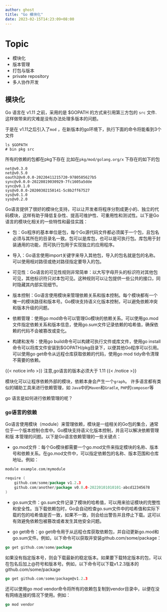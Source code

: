 ```yaml
---
author: ghost
title: "Go 模块化"
date: 2023-02-15T14:23:09+08:00
---
```


# Topic 
- 模块化
- 版本管理
- 打包与版本
- private repository
- 多人协作开发

## 模块化

Go 语言在 v1.11 之前，采用的是 $GOPATH 的方式来引用第三方包的 `src` 文件. 这样做带来的灾难是没有办法处理多版本的问题。

于是在 v1.11之后引入了`mod` ，在新版本的go环境下，执行下面的命令将能看到3个文件


```shell
ls $GOPATH
# bin pkg src
```

所有的依赖的包都在pkg下存在
比如在`pkg/mod/golang.org/x` 下存在的如下的包
```
net@v0.3.0
net@v0.5.0
oauth2@v0.0.0-20220411215720-9780585627b5
sync@v0.0.0-20220819030929-7fc1605a5dde
sync@v0.1.0
sys@v0.0.0-20200302150141-5c8b2ff67527
sys@v0.1.0
sys@v0.2.0

```


Go语言提供了很好的模块化支持，可以让开发者将程序分割成更小的、独立的代码模块，这样有助于降低复杂性、提高可维护性、可重用性和测试性。以下是Go语言的模块化相关的一些特性和最佳实践：

- 包：Go程序的基本单位是包，每个Go源代码文件都必须属于一个包，且包名必须与其所在的目录名一致。包可以是库包，也可以是可执行包。库包用于封装通用的功能，而可执行包用于实现独立的应用程序。

- 导入：Go语言使用import关键字来导入其他包，导入的包名就是包的名称。可以使用相对路径或绝对路径指定要导入的包。

- 可见性：Go语言的可见性规则非常简单：以大写字母开头的标识符对其他包可见，其他标识符只对本包可见。这种规则可以让包提供一些公共的接口，同时隐藏其内部实现细节。

- 版本控制：Go语言使用模块来管理依赖关系和版本控制。每个模块都有一个唯一的模块路径和版本号。Go模块支持语义化版本控制，可以避免依赖冲突和版本升级的问题。

- 依赖管理：使用go mod命令可以管理Go模块的依赖关系。可以使用go.mod文件指定依赖关系和版本信息，使用go.sum文件记录依赖的哈希值，确保依赖的代码不会被篡改或变化。

- 构建和发布：使用go build命令可以构建可执行文件或库文件，使用go install命令可以将库文件安装到$GOPATH/pkg目录下，以便其他Go程序可以引用。可以使用go get命令从远程仓库获取依赖的代码，使用go mod tidy命令清理不需要的依赖。


{{< notice info >}} 注意,go语言的版本必须大于 1.11 {{< /notice >}}


模块化可以让程序依赖外部的模块，依赖本身会产生一个`graph`。 许多语言都有类似的辅助工具来进行依赖管理，如 `Java`中的`Maven`和`Gradle`, `PHP`的`composer`等

go 语言是如何进行依赖管理的呢？

### go语言的依赖
Go语言使用模块（module）来管理依赖，模块是一组相关的Go包的集合，通常位于一个版本控制仓库中。Go模块支持语义化版本控制，并且可以解决依赖管理和版
本管理的问题。以下是Go语言依赖管理的一些关键点：

- go.mod文件：每个Go模块都需要一个go.mod文件来指定模块的名称、版本号和依赖关系。在go.mod文件中，可以指定依赖包的名称、版本范围和仓库地址。例如：
```go 
module example.com/mymodule

require (
    github.com/some/package v1.2.3
    github.com/another/package v0.0.0-20220101010101-abcd12345678
)
```

- go.sum文件：go.sum文件记录了模块的哈希值，可以用来验证模块的完整性和安全性。当下载依赖包时，Go会自动检查go.sum文件中的哈希值和实际下载的包的哈希值是否一致，如果不一致，则会给出警告并且停止下载。这可以有效避免依赖包被篡改或者发生其他安全问题。

- go get命令：go get命令用于从远程仓库获取依赖包，并自动更新go.mod和go.sum文件。例如，以下命令可以获取并安装github.com/some/package：

```go
go get github.com/some/package
```
如果没有指定版本号，则会下载最新的稳定版本。如果要下载特定版本的包，可以在包名后加上@符号和版本号。例如，以下命令可以下载v1.2.3版本的github.com/some/package

```go
go get github.com/some/package@v1.2.3

```

还可以使用go mod vendor命令将所有的依赖包复制到vendor目录中，以便在没有网络连接的情况下使用。例如：

```go
go mod vendor
```


